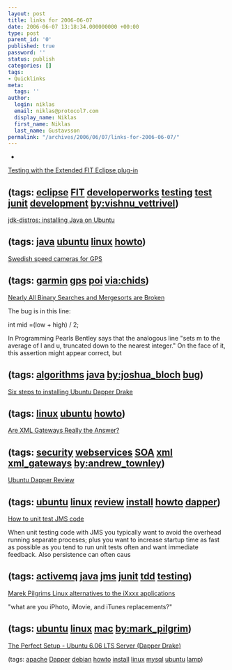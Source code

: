 ```yaml
---
layout: post
title: links for 2006-06-07
date: 2006-06-07 13:18:34.000000000 +00:00
type: post
parent_id: '0'
published: true
password: ''
status: publish
categories: []
tags:
- Quicklinks
meta:
  tags: ''
author:
  login: niklas
  email: niklas@protocol7.com
  display_name: Niklas
  first_name: Niklas
  last_name: Gustavsson
permalink: "/archives/2006/06/07/links-for-2006-06-07/"
---
```

- 
[Testing with the Extended FIT Eclipse plug-in](http://www-128.ibm.com/developerworks/aix/library/au-fiteclipse/index.html?ca=drs-tp2206)

(tags: [eclipse](http://del.icio.us/protocol7/eclipse) [FIT](http://del.icio.us/protocol7/FIT) [developerworks](http://del.icio.us/protocol7/developerworks) [testing](http://del.icio.us/protocol7/testing) [test](http://del.icio.us/protocol7/test) [junit](http://del.icio.us/protocol7/junit) [development](http://del.icio.us/protocol7/development) [by:vishnu\_vettrivel](http://del.icio.us/protocol7/by:vishnu_vettrivel))
- 
[jdk-distros: installing Java on Ubuntu](https://jdk-distros.dev.java.net/ubuntu.html)

(tags: [java](http://del.icio.us/protocol7/java) [ubuntu](http://del.icio.us/protocol7/ubuntu) [linux](http://del.icio.us/protocol7/linux) [howto](http://del.icio.us/protocol7/howto))
- 
[Swedish speed cameras for GPS](http://www.poidatabase.se/)

(tags: [garmin](http://del.icio.us/protocol7/garmin) [gps](http://del.icio.us/protocol7/gps) [poi](http://del.icio.us/protocol7/poi) [via:chids](http://del.icio.us/protocol7/via:chids))
- 
[Nearly All Binary Searches and Mergesorts are Broken](http://googleresearch.blogspot.com/2006/06/extra-extra-read-all-about-it-nearly.html)

The bug is in this line:

int mid =(low + high) / 2;

In Programming Pearls Bentley says that the analogous line "sets m to the average of l and u, truncated down to the nearest integer." On the face of it, this assertion might appear correct, but

(tags: [algorithms](http://del.icio.us/protocol7/algorithms) [java](http://del.icio.us/protocol7/java) [by:joshua\_bloch](http://del.icio.us/protocol7/by:joshua_bloch) [bug](http://del.icio.us/protocol7/bug))
- 
[Six steps to installing Ubuntu Dapper Drake](http://linuxhelp.blogspot.com/2006/06/six-steps-to-installing-ubuntu-dapper.html)

(tags: [linux](http://del.icio.us/protocol7/linux) [ubuntu](http://del.icio.us/protocol7/ubuntu) [howto](http://del.icio.us/protocol7/howto))
- 
[Are XML Gateways Really the Answer?](http://atownley.org/2006/06/are-xml-gateways-really-the-answer/)

(tags: [security](http://del.icio.us/protocol7/security) [webservices](http://del.icio.us/protocol7/webservices) [SOA](http://del.icio.us/protocol7/SOA) [xml](http://del.icio.us/protocol7/xml) [xml\_gateways](http://del.icio.us/protocol7/xml_gateways) [by:andrew\_townley](http://del.icio.us/protocol7/by:andrew_townley))
- 
[Ubuntu Dapper Review](http://lunapark6.com/?p=1235)

(tags: [ubuntu](http://del.icio.us/protocol7/ubuntu) [linux](http://del.icio.us/protocol7/linux) [review](http://del.icio.us/protocol7/review) [install](http://del.icio.us/protocol7/install) [howto](http://del.icio.us/protocol7/howto) [dapper](http://del.icio.us/protocol7/dapper))
- 
[How to unit test JMS code](http://incubator.apache.org/activemq/how-to-unit-test-jms-code.html)

When unit testing code with JMS you typically want to avoid the overhead running separate proceses; plus you want to increase startup time as fast as possible as you tend to run unit tests often and want immediate feedback. Also persistence can often caus

(tags: [activemq](http://del.icio.us/protocol7/activemq) [java](http://del.icio.us/protocol7/java) [jms](http://del.icio.us/protocol7/jms) [junit](http://del.icio.us/protocol7/junit) [tdd](http://del.icio.us/protocol7/tdd) [testing](http://del.icio.us/protocol7/testing))
- 
[Marek Pilgrims Linux alternatives to the iXxxx applications](http://diveintomark.org/archives/2006/06/02/when-the-bough-breaks#comment-6631)

"what are you iPhoto, iMovie, and iTunes replacements?"

(tags: [ubuntu](http://del.icio.us/protocol7/ubuntu) [linux](http://del.icio.us/protocol7/linux) [mac](http://del.icio.us/protocol7/mac) [by:mark\_pilgrim](http://del.icio.us/protocol7/by:mark_pilgrim))
- 
[The Perfect Setup - Ubuntu 6.06 LTS Server (Dapper Drake)](http://www.howtoforge.com/perfect_setup_ubuntu_6.06)

(tags: [apache](http://del.icio.us/protocol7/apache) [Dapper](http://del.icio.us/protocol7/Dapper) [debian](http://del.icio.us/protocol7/debian) [howto](http://del.icio.us/protocol7/howto) [install](http://del.icio.us/protocol7/install) [linux](http://del.icio.us/protocol7/linux) [mysql](http://del.icio.us/protocol7/mysql) [ubuntu](http://del.icio.us/protocol7/ubuntu) [lamp](http://del.icio.us/protocol7/lamp))
